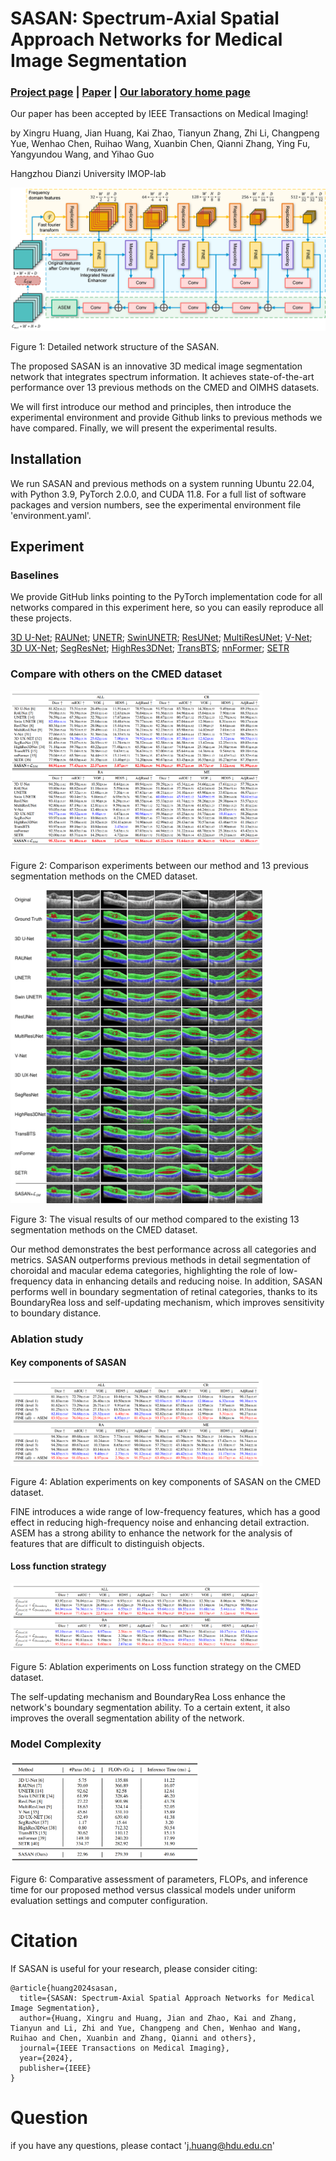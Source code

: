 # SASAN: Spectrum-Axial Spatial Approach Networks for Medical Image Segmentation

### [Project page](https://github.com/IMOP-lab/SASAN-Pytorch) | [Paper](https://ieeexplore.ieee.org/abstract/document/10486971) | [Our laboratory home page](https://github.com/IMOP-lab) 

Our paper has been accepted by IEEE Transactions on Medical Imaging!

by Xingru Huang, Jian Huang, Kai Zhao, Tianyun Zhang, Zhi Li, Changpeng Yue, Wenhao Chen, Ruihao Wang, Xuanbin Chen, Qianni Zhang, Ying Fu, Yangyundou Wang, and Yihao Guo

Hangzhou Dianzi University IMOP-lab

<div align=left>
  <img src="https://github.com/IMOP-lab/SASAN-Pytorch/blob/main/figures/network.png">
</div>
<p align=left>
  Figure 1: Detailed network structure of the SASAN.
</p>

The proposed SASAN is an innovative 3D medical image segmentation network that integrates spectrum information. It achieves state-of-the-art performance over 13 previous methods on the CMED and OIMHS datasets.

We will first introduce our method and principles, then introduce the experimental environment and provide Github links to previous methods we have compared. Finally, we will present the experimental results.

## Installation
We run SASAN and previous methods on a system running Ubuntu 22.04, with Python 3.9, PyTorch 2.0.0, and CUDA 11.8. For a full list of software packages and version numbers, see the experimental environment file 'environment.yaml'. 

## Experiment
### Baselines

We provide GitHub links pointing to the PyTorch implementation code for all networks compared in this experiment here, so you can easily reproduce all these projects.

[3D U-Net](https://github.com/wolny/pytorch-3dunet);  [RAUNet](https://github.com/nizhenliang/RAUNet);  [UNETR](https://github.com/tamasino52/UNETR);  [SwinUNETR](https://github.com/LeonidAlekseev/Swin-UNETR);  [ResUNet](https://github.com/rishikksh20/ResUnet);  [MultiResUNet](https://github.com/nibtehaz/MultiResUNet);  [V-Net](https://github.com/mattmacy/vnet.pytorch);  [3D UX-Net](https://github.com/MASILab/3DUX-Net);  [SegResNet](https://github.com/Project-MONAI/MONAI/blob/dev/monai/networks/nets/segresnet.py);  [HighRes3DNet](https://github.com/fepegar/highresnet);  [TransBTS](https://github.com/Rubics-Xuan/TransBTS);  [nnFormer](https://github.com/282857341/nnFormer); [SETR](https://github.com/fudan-zvg/SETR)

### Compare with others on the CMED dataset

<div align=left>
  <img src="https://github.com/IMOP-lab/SASAN-Pytorch/blob/main/tables/Compare.png"width=80% height=80%>
</div>
<p align=left>
  Figure 2: Comparison experiments between our method and 13 previous segmentation methods on the CMED dataset.
</p>

<div align=left>
  <img src="https://github.com/IMOP-lab/SASAN-Pytorch/blob/main/figures/Rendering.png"width=80% height=80%>
</div>
<p align=left>
  Figure 3: The visual results of our method compared to the existing 13 segmentation methods on the CMED dataset.
</p>
    
Our method demonstrates the best performance across all categories and metrics. SASAN outperforms previous methods in detail segmentation of choroidal and macular edema categories, highlighting the role of low-frequency data in enhancing details and reducing noise. In addition, SASAN performs well in boundary segmentation of retinal categories, thanks to its BoundaryRea loss and self-updating mechanism, which improves sensitivity to boundary distance.

### Ablation study

#### Key components of SASAN
<div align=left>
  <img src="https://github.com/IMOP-lab/SASAN-Pytorch/blob/main/tables/Ablation1.png"width=80% height=80%>
</div>
<p align=left>
  Figure 4: Ablation experiments on key components of SASAN on the CMED dataset.
</p>

FINE introduces a wide range of low-frequency features, which has a good effect in reducing high-frequency noise and enhancing detail extraction. ASEM has a strong ability to enhance the network for the analysis of features that are difficult to distinguish objects.

#### Loss function strategy
<div align=left>
  <img src="https://github.com/IMOP-lab/SASAN-Pytorch/blob/main/tables/Ablation2.png"width=80% height=80%>
</div>
<p align=left>
  Figure 5: Ablation experiments on Loss function strategy on the CMED dataset.
</p>

The self-updating mechanism and BoundaryRea Loss enhance the network's boundary segmentation ability. To a certain extent, it also improves the overall segmentation ability of the network.

### Model Complexity

<div align=left>
  <img src="https://github.com/IMOP-lab/SASAN-Pytorch/blob/main/figures/Parameters.png"width=60% height=60%>
</div>
<p align=left>
  Figure 6: Comparative assessment of parameters, FLOPs, and inference time for our proposed method versus classical models under uniform evaluation settings and computer configuration.
</p>

# Citation
If SASAN is useful for your research,  please consider citing:

    @article{huang2024sasan,
      title={SASAN: Spectrum-Axial Spatial Approach Networks for Medical Image Segmentation},
      author={Huang, Xingru and Huang, Jian and Zhao, Kai and Zhang, Tianyun and Li, Zhi and Yue, Changpeng and Chen, Wenhao and Wang, Ruihao and Chen, Xuanbin and Zhang, Qianni and others},
      journal={IEEE Transactions on Medical Imaging},
      year={2024},
      publisher={IEEE}
    }

# Question
if you have any questions, please contact 'j.huang@hdu.edu.cn'
